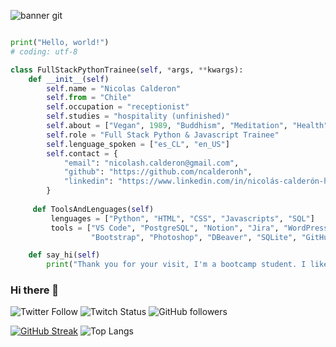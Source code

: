 ![banner git](https://github.com/ncalderonh/ncalderonh/assets/129394494/f4498805-32f9-4a78-bb3e-d5b3d22b62d8)
```python

print("Hello, world!")
# coding: utf-8

class FullStackPythonTrainee(self, *args, **kwargs):
    def __init__(self)
        self.name = "Nicolas Calderon"
        self.from = "Chile"
        self.occupation = "receptionist"
        self.studies = "hospitality (unfinished)"
        self.about = ["Vegan", 1989, "Buddhism", "Meditation", "Health", "Nature"]
        self.role = "Full Stack Python & Javascript Trainee" 
        self.lenguage_spoken = ["es_CL", "en_US"]
        self.contact = {
            "email": "nicolash.calderon@gmail.com",
            "github": "https://github.com/ncalderonh",
            "linkedin": "https://www.linkedin.com/in/nicolás-calderón-h/"
        }
        
     def ToolsAndLenguages(self)
         lenguages = ["Python", "HTML", "CSS", "Javascripts", "SQL"]
         tools = ["VS Code", "PostgreSQL", "Notion", "Jira", "WordPress", 
                  "Bootstrap", "Photoshop", "DBeaver", "SQLite", "GitHub", "express", "nodeJS", ".env", "tokens"]

    def say_hi(self)
        print("Thank you for your visit, I'm a bootcamp student. I like programming")
```


### Hi there 👋
![Twitter Follow](https://img.shields.io/twitter/follow/ncalderonh?style=for-the-badge&logo=twitter&logoColor=FFDE00&labelColor=660300&color=FFDE00)  ![Twitch Status](https://img.shields.io/twitch/status/PlueciToT?style=for-the-badge&logo=twitch&logoColor=FFDE00&labelColor=660300&color=FFDE00)  ![GitHub followers](https://img.shields.io/github/followers/ncalderonh?style=for-the-badge&logo=github&logoColor=FFDE00&labelColor=660300&color=FFDE00)

[![GitHub Streak](https://streak-stats.demolab.com?user=ncalderonh&theme=monokai-metallian&hide_border=true)](https://git.io/streak-stats)  ![Top Langs](https://github-readme-stats.vercel.app/api/top-langs/?username=ncalderonh&layout=compact)

<!--
**PlueciToT/PlueciToT** is a ✨ _special_ ✨ repository because its `README.md` (this file) appears on your GitHub profile.
# Under construction 🚧
Here are some ideas to get you started:

- 🔭 I’m currently working on ...
- 🌱 I’m currently learning ...
- 👯 I’m looking to collaborate on ...
- 🤔 I’m looking for help with ...
- 💬 Ask me about ...
- 📫 How to reach me: ...
- 😄 Pronouns: ...
- ⚡ Fun fact: ...
-->
